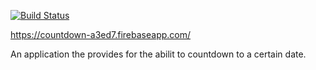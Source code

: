 [![Build Status](https://travis-ci.org/anoblet/countdown.svg?branch=master)](https://travis-ci.org/anoblet/countdown)

https://countdown-a3ed7.firebaseapp.com/

An application the provides for the abilit to countdown to a certain date.